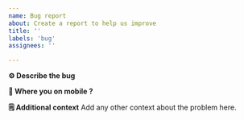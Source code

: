 ```yaml
---
name: Bug report
about: Create a report to help us improve
title: ''
labels: 'bug'
assignees: ''

---
```


**⚙️ Describe the bug**

**📱 Where you on mobile ?**

**🗒️ Additional context**
Add any other context about the problem here.
